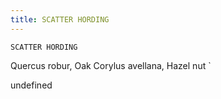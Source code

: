 ```yaml
---
title: SCATTER HORDING
---
```

`SCATTER HORDING`

Quercus robur, Oak
  Corylus avellana, Hazel nut
`

undefined